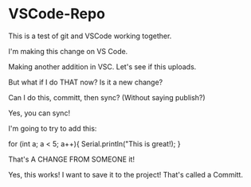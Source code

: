 # VSCode-Repo
This is a test of git and VSCode working together.

I'm making this change on VS Code.

Making another addition in VSC.  Let's see if this uploads.

<!-- Going to try to fork it. -->
<!--  I commented that out then -->


But what if I do THAT now?  Is it a new change?

Can I do this, committ, then sync? (Without saying publish?)

Yes, you can sync!


I'm going to try to add this:

for (int a; a < 5; a++){
    Serial.println("This is great!);
}


That's A CHANGE FROM SOMEONE it!

Yes, this works!  I want to save it to the project!  That's called a Committ.
